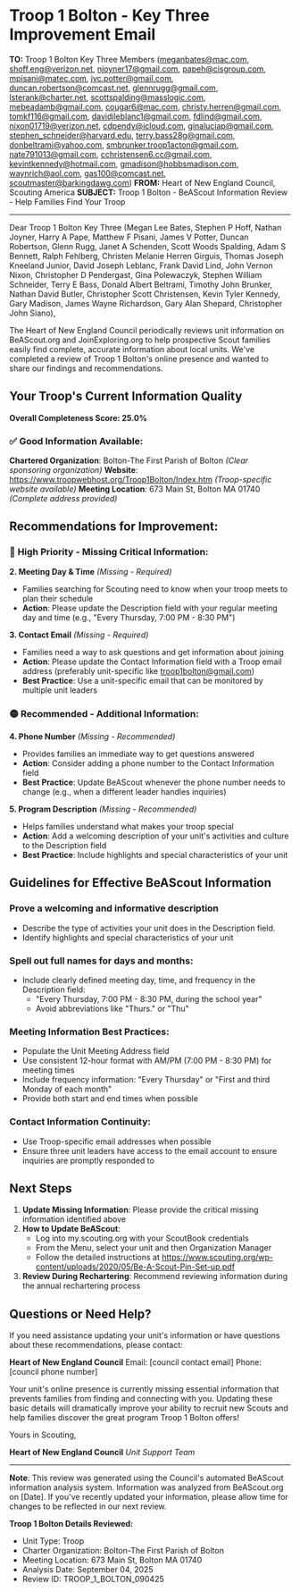 # Troop 1 Bolton - Key Three Improvement Email

**TO:** Troop 1 Bolton Key Three Members (meganbates@mac.com, shoff.eng@verizon.net, njoyner17@gmail.com, papeh@cisgroup.com, mpisani@matec.com, jvc.potter@gmail.com, duncan.robertson@comcast.net, glennrugg@gmail.com, lsterank@charter.net, scottspalding@masslogic.com, mebeadamb@gmail.com, cougar6@mac.com, christy.herren@gmail.com, tomkf116@gmail.com, davidjleblanc1@gmail.com, fdlind@gmail.com, nixon01719@verizon.net, cdpendy@icloud.com, ginaluciap@gmail.com, stephen_schneider@harvard.edu, terry.bass28g@gmail.com, donbeltrami@yahoo.com, smbrunker.troop1acton@gmail.com, nate791013@gmail.com, cchristensen6.cc@gmail.com, kevintkennedy@hotmail.com, gmadison@hobbsmadison.com, waynrich@aol.com, gas100@comcast.net, scoutmaster@barkingdawg.com)
**FROM:** Heart of New England Council, Scouting America
**SUBJECT:** Troop 1 Bolton - BeAScout Information Review - Help Families Find Your Troop

---

Dear Troop 1 Bolton Key Three (Megan Lee Bates, Stephen P Hoff, Nathan  Joyner, Harry A Pape, Matthew F Pisani, James V Potter, Duncan Robertson, Glenn  Rugg, Janet A Schenden, Scott Woods Spalding, Adam S Bennett, Ralph  Fehlberg, Christen Melanie Herren Girguis, Thomas Joseph Kneeland Junior, David Joseph Leblanc, Frank David Lind, John Vernon Nixon, Christopher D Pendergast, Gina  Polewaczyk, Stephen William Schneider, Terry E Bass, Donald Albert Beltrami, Timothy John Brunker, Nathan David Butler, Christopher Scott Christensen, Kevin Tyler Kennedy, Gary Madison, James Wayne Richardson, Gary Alan Shepard, Christopher John Siano),

The Heart of New England Council periodically reviews unit information on BeAScout.org and JoinExploring.org to help prospective Scout families easily find complete, accurate information about local units. We've completed a review of Troop 1 Bolton's online presence and wanted to share our findings and recommendations.

## Your Troop's Current Information Quality

**Overall Completeness Score: 25.0%**

### ✅ **Good Information Available:**
**Chartered Organization**: Bolton-The First Parish of Bolton *(Clear sponsoring organization)*
**Website**: https://www.troopwebhost.org/Troop1Bolton/Index.htm *(Troop-specific website available)*
**Meeting Location**: 673 Main St, Bolton MA 01740 *(Complete address provided)*

## Recommendations for Improvement:

### 🔴 **High Priority - Missing Critical Information:**

**2. Meeting Day & Time** *(Missing - Required)*
- Families searching for Scouting need to know when your troop meets to plan their schedule
- **Action**: Please update the Description field with your regular meeting day and time (e.g., "Every Thursday, 7:00 PM - 8:30 PM")

**3. Contact Email** *(Missing - Required)*
- Families need a way to ask questions and get information about joining
- **Action**: Please update the Contact Information field with a Troop email address (preferably unit-specific like troop1bolton@gmail.com)
- **Best Practice**: Use a unit-specific email that can be monitored by multiple unit leaders

### 🟡 **Recommended - Additional Information:**

**4. Phone Number** *(Missing - Recommended)*
- Provides families an immediate way to get questions answered
- **Action**: Consider adding a phone number to the Contact Information field
- **Best Practice**: Update BeAScout whenever the phone number needs to change (e.g., when a different leader handles inquiries)

**5. Program Description** *(Missing - Recommended)*
- Helps families understand what makes your troop special
- **Action**: Add a welcoming description of your unit's activities and culture to the Description field
- **Best Practice**: Include highlights and special characteristics of your unit

## Guidelines for Effective BeAScout Information

### **Prove a welcoming and informative description**
- Describe the type of activities your unit does in the Description field.
- Identify highlights and special characteristics of your unit

### **Spell out full names for days and months:**
- Include clearly defined meeting day, time, and frequency in the Description field:
  - "Every Thursday, 7:00 PM - 8:30 PM, during the school year"
  - Avoid abbreviations like "Thurs." or "Thu"

### **Meeting Information Best Practices:**
- Populate the Unit Meeting Address field
- Use consistent 12-hour format with AM/PM (7:00 PM - 8:30 PM) for meeting times
- Include frequency information: "Every Thursday" or "First and third Monday of each month"
- Provide both start and end times when possible

### **Contact Information Continuity:**
- Use Troop-specific email addresses when possible
- Ensure three unit leaders have access to the email account to ensure inquiries are promptly responded to

## Next Steps

1. **Update Missing Information**: Please provide the critical missing information identified above
2. **How to Update BeAScout**: 
   - Log into my.scouting.org with your ScoutBook credentials
   - From the Menu, select your unit and then Organization Manager
   - Follow the detailed instructions at
     https://www.scouting.org/wp-content/uploads/2020/05/Be-A-Scout-Pin-Set-up.pdf
3. **Review During Rechartering**: Recommend reviewing information during the annual rechartering process

## Questions or Need Help?

If you need assistance updating your unit's information or have questions about these recommendations, please contact:

**Heart of New England Council**
Email: [council contact email]
Phone: [council phone number]

Your unit's online presence is currently missing essential information that prevents families from finding and connecting with you. Updating these basic details will dramatically improve your ability to recruit new Scouts and help families discover the great program Troop 1 Bolton offers!

Yours in Scouting,

**Heart of New England Council**
*Unit Support Team*

---

**Note**: This review was generated using the Council's automated BeAScout information analysis system. Information was analyzed from BeAScout.org on [Date]. If you've recently updated your information, please allow time for changes to be reflected in our next review.

**Troop 1 Bolton Details Reviewed:**
- Unit Type: Troop
- Charter Organization: Bolton-The First Parish of Bolton
- Meeting Location: 673 Main St, Bolton MA 01740
- Analysis Date: September 04, 2025
- Review ID: TROOP_1_BOLTON_090425